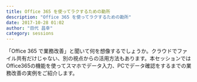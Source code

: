 ```yaml
---
title: Office 365 を使ってラクするための勘所
description: "Office 365 を使ってラクするための勘所"
date: 2017-10-28 01:02
author: "目代 昌幸"
category: sessions
---
```

「Office 365 で業務改善」と聞いて何を想像するでしょうか。クラウドでファイル共有だけじゃない、別の視点からの活用方法もあります。本セッションではOffice365の機能を使ってスマホでデータ入力、PCでデータ確認をするまでの業務改善の実例をご紹介します。
